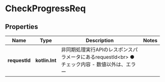 
# CheckProgressReq

## Properties
Name | Type | Description | Notes
------------ | ------------- | ------------- | -------------
**requestId** | **kotlin.Int** | 非同期処理実行APIのレスポンスパラメータにあるrequestId&lt;br&gt; ●チェック内容   - 数値以外は、エラー | 



